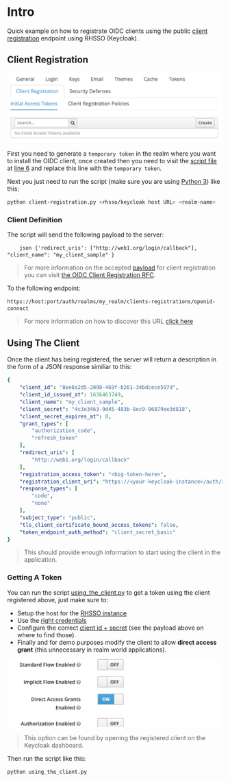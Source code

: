 # Intro 

Quick example on how to registrate OIDC clients using the public [client registration](https://openid.net/specs/openid-connect-registration-1_0.html) endpoint using RHSSO (Keycloak). 

## Client Registration 


<img src="https://github.com/cesarvr/openid-cli-registration-example/blob/main/help2.png?raw=true" alt="drawing" width="500"/>

First you need to generate a ``temporary token`` in the realm where you want to install the OIDC client, once created then you need to visit the [script file](https://github.com/cesarvr/openid-cli-registration-example/blob/main/client-registration.py) at [line 6](https://github.com/cesarvr/openid-cli-registration-example/blob/main/client-registration.py#L6) and replace this line with the ``temporary token``.

Next you just need to run the script (make sure you are using [Python 3](https://www.python.org/downloads/)) like this: 

```sh
python client-registration.py <rhsso/keycloak host URL> <realm-name> 
``` 

### Client Definition 

The script will send the following payload to the server: 
```
    json {'redirect_uris': ["http://web1.org/login/callback"], "client_name": "my_client_sample" } 
```

> For more information on the accepted [payload](https://github.com/cesarvr/openid-cli-registration-example/blob/main/client-registration.py#L39) for client registration you can visit [the OIDC Client Registration RFC](https://openid.net/specs/openid-connect-registration-1_0.html#rfc.section.2). 


To the following endpoint: 

```
https://host:port/auth/realms/my_realm/clients-registrations/openid-connect
```

> For more information on how to discover this URL [click here](https://openid.net/specs/openid-connect-discovery-1_0.html#WellKnownRegistry)




## Using The Client

Once the client has being registered, the server will return a description in the form of a JSON response similiar to this: 

```yaml
{
    "client_id": "8ee8a2d5-2098-469f-b261-34bdcece597d",
    "client_id_issued_at": 1636463749,
    "client_name": "my_client_sample",
    "client_secret": "4c3e3463-9d45-483b-8ec9-96879ee3d818",
    "client_secret_expires_at": 0,
    "grant_types": [
        "authorization_code",
        "refresh_token"
    ],
    "redirect_uris": [
        "http://web1.org/login/callback"
    ],
    "registration_access_token": "<big-token-here>",
    "registration_client_uri": "https://<your-keycloak-instance>/auth/realms/your_realm/clients-registrations/openid-connect/8ee8a2d5-2098-469f-b261-34bdcece597d",
    "response_types": [
        "code",
        "none"
    ],
    "subject_type": "public",
    "tls_client_certificate_bound_access_tokens": false,
    "token_endpoint_auth_method": "client_secret_basic"
}
```

> This should provide enough information to start using the client in the application.

### Getting A Token
You can run the script [using_the_client.py](https://github.com/cesarvr/openid-cli-registration-example/blob/main/using_the_client.py#L59) to get a token using the client registered above, just make sure to:
- Setup the host for the [RHSSO instance](https://github.com/cesarvr/openid-cli-registration-example/blob/main/using_the_client.py#L6)
- Use the [right credentials](https://github.com/cesarvr/openid-cli-registration-example/blob/main/using_the_client.py#L28-L34)
- Configure the correct [client id + secret](https://github.com/cesarvr/openid-cli-registration-example/blob/main/using_the_client.py#L59) (see the payload above on where to find those).  
- Finally and for demo purposes modify the client to allow **direct access grant** (this unnecessary in realm world applications).  

<img src="https://github.com/cesarvr/openid-cli-registration-example/blob/main/help.png?raw=true" alt="drawing" width="500"/>

> This option can be found by opening the registered client on the Keycloak dashboard. 


Then run the script like this: 

```sh
python using_the_client.py
```


